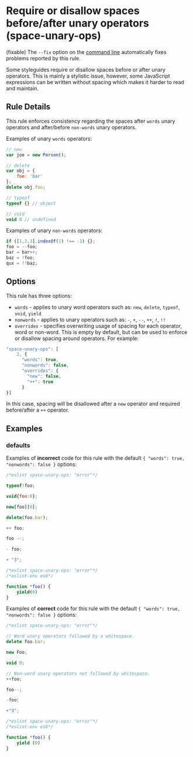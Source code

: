 # Require or disallow spaces before/after unary operators (space-unary-ops)

(fixable) The `--fix` option on the [command line](../user-guide/command-line-interface#fix) automatically fixes problems reported by this rule.

Some styleguides require or disallow spaces before or after unary operators. This is mainly a stylistic issue, however, some JavaScript expressions can be written without spacing which makes it harder to read and maintain.

## Rule Details

This rule enforces consistency regarding the spaces after `words` unary operators and after/before `non-words` unary operators.

Examples of unary `words` operators:

```js
// new
var joe = new Person();

// delete
var obj = {
    foo: 'bar'
};
delete obj.foo;

// typeof
typeof {} // object

// void
void 0 // undefined
```

Examples of unary `non-words` operators:

```js
if ([1,2,3].indexOf(1) !== -1) {};
foo = --foo;
bar = bar++;
baz = !foo;
qux = !!baz;
```

## Options

This rule has three options:

* `words` - applies to unary word operators such as: `new`, `delete`, `typeof`, `void`, `yield`
* `nonwords` - applies to unary operators such as: `-`, `+`, `--`, `++`, `!`, `!!`
* `overrides` - specifies overwriting usage of spacing for each operator, word or non-word. This is empty by default, but can be used to enforce or disallow spacing around operators. For example:

```js
"space-unary-ops": [
    2, {
      "words": true,
      "nonwords": false,
      "overrides": {
        "new": false,
        "++": true
      }
}]
```

In this case, spacing will be disallowed after a `new` operator and required before/after a `++` operator.

## Examples

### defaults

Examples of **incorrect** code for this rule with the default `{ "words": true, "nonwords": false }` options:

```js
/*eslint space-unary-ops: "error"*/

typeof!foo;

void{foo:0};

new[foo][0];

delete(foo.bar);

++ foo;

foo --;

- foo;

+ "3";
```

```js
/*eslint space-unary-ops: "error"*/
/*eslint-env es6*/

function *foo() {
    yield(0)
}
```

Examples of **correct** code for this rule with the default `{ "words": true, "nonwords": false }` options:

```js
/*eslint space-unary-ops: "error"*/

// Word unary operators followed by a whitespace.
delete foo.bar;

new Foo;

void 0;

// Non-word unary operators not followed by whitespace.
++foo;

foo--;

-foo;

+"3";
```

```js
/*eslint space-unary-ops: "error"*/
/*eslint-env es6*/

function *foo() {
    yield (0)
}
```
